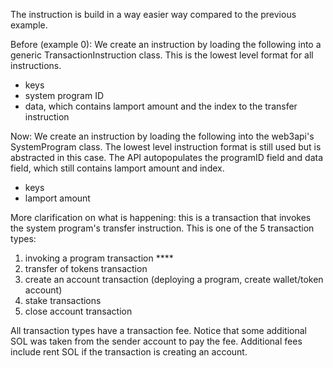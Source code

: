 The instruction is build in a way easier way compared to the previous example.

Before (example 0): We create an instruction by loading the following into a generic TransactionInstruction class. This is the lowest level format for all instructions.
- keys
- system program ID
- data, which contains lamport amount and the index to the transfer instruction

Now: We create an instruction by loading the following into the web3api's SystemProgram class. The lowest level instruction format is still used but is abstracted in this case. The API autopopulates the programID field and data field, which still contains lamport amount and index.
- keys
- lamport amount

More clarification on what is happening: this is a transaction that invokes the system program's transfer instruction. This is one of the 5 transaction types: 
1. invoking a program transaction ****
2. transfer of tokens transaction
3. create an account transaction (deploying a program, create wallet/token account)
4. stake transactions
5. close account transaction

All transaction types have a transaction fee. Notice that some additional SOL was taken from the sender account to pay the fee. Additional fees include rent SOL if the transaction is creating an account.